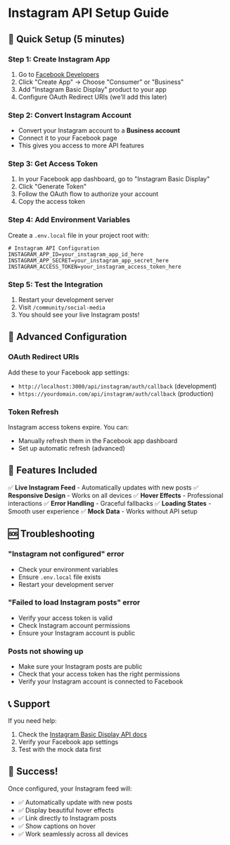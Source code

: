 # Instagram API Setup Guide

## 🚀 Quick Setup (5 minutes)

### Step 1: Create Instagram App
1. Go to [Facebook Developers](https://developers.facebook.com/)
2. Click "Create App" → Choose "Consumer" or "Business"
3. Add "Instagram Basic Display" product to your app
4. Configure OAuth Redirect URIs (we'll add this later)

### Step 2: Convert Instagram Account
- Convert your Instagram account to a **Business account**
- Connect it to your Facebook page
- This gives you access to more API features

### Step 3: Get Access Token
1. In your Facebook app dashboard, go to "Instagram Basic Display"
2. Click "Generate Token"
3. Follow the OAuth flow to authorize your account
4. Copy the access token

### Step 4: Add Environment Variables
Create a `.env.local` file in your project root with:

```env
# Instagram API Configuration
INSTAGRAM_APP_ID=your_instagram_app_id_here
INSTAGRAM_APP_SECRET=your_instagram_app_secret_here
INSTAGRAM_ACCESS_TOKEN=your_instagram_access_token_here
```

### Step 5: Test the Integration
1. Restart your development server
2. Visit `/community/social-media`
3. You should see your live Instagram posts!

## 🔧 Advanced Configuration

### OAuth Redirect URIs
Add these to your Facebook app settings:
- `http://localhost:3000/api/instagram/auth/callback` (development)
- `https://yourdomain.com/api/instagram/auth/callback` (production)

### Token Refresh
Instagram access tokens expire. You can:
- Manually refresh them in the Facebook app dashboard
- Set up automatic refresh (advanced)

## 🎯 Features Included

✅ **Live Instagram Feed** - Automatically updates with new posts
✅ **Responsive Design** - Works on all devices
✅ **Hover Effects** - Professional interactions
✅ **Error Handling** - Graceful fallbacks
✅ **Loading States** - Smooth user experience
✅ **Mock Data** - Works without API setup

## 🆘 Troubleshooting

### "Instagram not configured" error
- Check your environment variables
- Ensure `.env.local` file exists
- Restart your development server

### "Failed to load Instagram posts" error
- Verify your access token is valid
- Check Instagram account permissions
- Ensure your Instagram account is public

### Posts not showing up
- Make sure your Instagram posts are public
- Check that your access token has the right permissions
- Verify your Instagram account is connected to Facebook

## 📞 Support

If you need help:
1. Check the [Instagram Basic Display API docs](https://developers.facebook.com/docs/instagram-basic-display-api)
2. Verify your Facebook app settings
3. Test with the mock data first

## 🎉 Success!

Once configured, your Instagram feed will:
- ✅ Automatically update with new posts
- ✅ Display beautiful hover effects
- ✅ Link directly to Instagram posts
- ✅ Show captions on hover
- ✅ Work seamlessly across all devices 